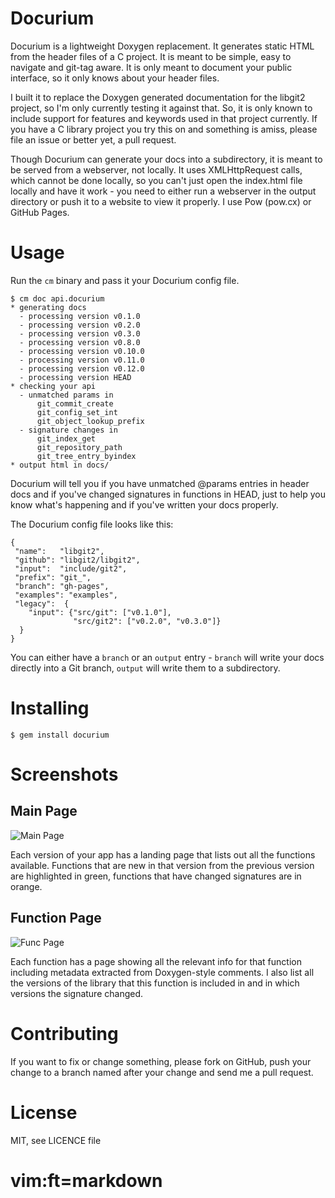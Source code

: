 # Docurium

Docurium is a lightweight Doxygen replacement.  It generates static HTML from the header files of a C project. It is meant to be simple, easy to navigate and git-tag aware. It is only meant to document your public interface, so it only knows about your header files.

I built it to replace the Doxygen generated documentation for the libgit2 project, so I'm only currently testing it against that.  So, it is only known to include support for features and keywords used in that project currently.  If you have a C library project you try this on and something is amiss, please file an issue or better yet, a pull request.

Though Docurium can generate your docs into a subdirectory, it is meant to be served from a webserver, not locally.  It uses XMLHttpRequest calls, which cannot be done locally, so you can't just open the index.html file locally and have it work - you need to either run a webserver in the output directory or push it to a website to view it properly.  I use Pow (pow.cx) or GitHub Pages.

# Usage

Run the `cm` binary and pass it your Docurium config file.

    $ cm doc api.docurium
    * generating docs
      - processing version v0.1.0
      - processing version v0.2.0
      - processing version v0.3.0
      - processing version v0.8.0
      - processing version v0.10.0
      - processing version v0.11.0
      - processing version v0.12.0
      - processing version HEAD
    * checking your api
      - unmatched params in
          git_commit_create
          git_config_set_int
          git_object_lookup_prefix
      - signature changes in
          git_index_get
          git_repository_path
          git_tree_entry_byindex
    * output html in docs/

Docurium will tell you if you have unmatched @params entries in header docs and if you've changed signatures in functions in HEAD, just to help you know what's happening and if you've written your docs properly.

The Docurium config file looks like this:

    {
     "name":   "libgit2",
     "github": "libgit2/libgit2",
     "input":  "include/git2",
     "prefix": "git_",
     "branch": "gh-pages",
     "examples": "examples",
     "legacy":  {
        "input": {"src/git": ["v0.1.0"],
                  "src/git2": ["v0.2.0", "v0.3.0"]}
      }
    }

You can either have a `branch` or an `output` entry - `branch` will write your docs directly into a Git branch, `output` will write them to a subdirectory.

# Installing

    $ gem install docurium

# Screenshots

## Main Page

![Main Page](https://img.skitch.com/20110614-c98pp6c9p9mn35jn4iskjim7hk.png)

Each version of your app has a landing page that lists out all the functions available.  Functions that are new in that version from the previous version are highlighted in green, functions that have changed signatures are in orange.

## Function Page

![Func Page](https://img.skitch.com/20110614-mdasyhip3swxtngwxrce8wqy3h.png)

Each function has a page showing all the relevant info for that function including metadata extracted from Doxygen-style comments.  I also list all the versions of the library that this function is included in and in which versions the signature changed.


# Contributing

If you want to fix or change something, please fork on GitHub, push your change to a branch named after your change and send me a pull request.

# License

MIT, see LICENCE file


# vim:ft=markdown
